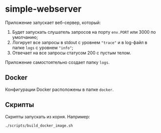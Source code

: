 # simple-webserver

Приложение запускает веб-сервер, который:
1. Будет запускать слушатель запросов на порту `env.PORT` или 3000 по умолчанию;
2. Логирует все запросы в stdout с уровнем `"trace"` и в log-файл в папке `logs` с уровнем `"info"`;
3. Отвечает на все запросы статусом 200 с пустым телом.

Приложение самостоятельно создает папку `logs`.

## Docker

Конфигурации Docker расположены в папке `docker`.

## Скрипты

Скрипты запускать из корня.
Например:

```shell
./scripts/build_docker_image.sh
```
